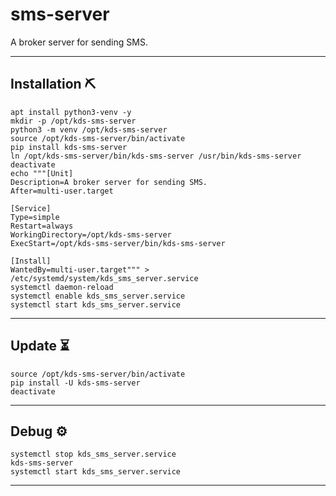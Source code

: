 # sms-server
A broker server for sending SMS.

---
## Installation :pick:
```shell
apt install python3-venv -y
mkdir -p /opt/kds-sms-server
python3 -m venv /opt/kds-sms-server
source /opt/kds-sms-server/bin/activate
pip install kds-sms-server
ln /opt/kds-sms-server/bin/kds-sms-server /usr/bin/kds-sms-server
deactivate
echo """[Unit]
Description=A broker server for sending SMS.
After=multi-user.target

[Service]
Type=simple
Restart=always
WorkingDirectory=/opt/kds-sms-server
ExecStart=/opt/kds-sms-server/bin/kds-sms-server

[Install]
WantedBy=multi-user.target""" > /etc/systemd/system/kds_sms_server.service
systemctl daemon-reload
systemctl enable kds_sms_server.service
systemctl start kds_sms_server.service
```

---
## Update :hourglass_flowing_sand:
```shell
source /opt/kds-sms-server/bin/activate
pip install -U kds-sms-server
deactivate
```

---
## Debug :gear:
```shell
systemctl stop kds_sms_server.service
kds-sms-server
systemctl start kds_sms_server.service
```

---
